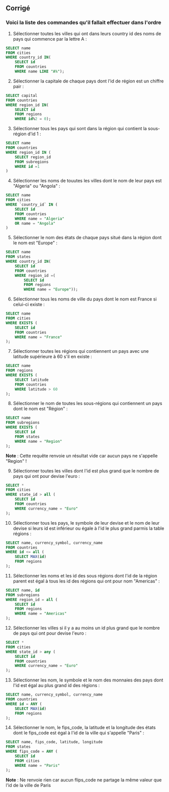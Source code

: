 ## Corrigé

### Voici la liste des commandes qu'il fallait effectuer dans l'ordre

1. Sélectionner toutes les villes qui ont dans leurs country id des noms de pays qui commence par la lettre A :
```sql
SELECT name
FROM cities
WHERE country_id IN(
	SELECT id
	FROM countries
	WHERE name LIKE "A%");
```

2. Sélectionner la capitale de chaque pays dont l'id de région est un chiffre pair :
```sql
SELECT capital
FROM countries
WHERE region_id IN(
	SELECT id
	FROM regions
	WHERE id%2 = 0);
```

3. Sélectionner tous les pays qui sont dans la région qui contient la sous-région d'id 1 :
```sql
SELECT name
FROM countries
WHERE region_id IN (
    SELECT region_id
    FROM subregions
    WHERE id =1
)
```

4. Sélectionner les noms de touutes les villes dont le nom de leur pays est "Algeria" ou "Angola" :
```sql
SELECT name
FROM cities
WHERE `country_id` IN (
 	SELECT id
    FROM countries
    WHERE name = "Algeria"
    OR name = "Angola"
)
```

5. Sélectionner le nom des états de chaque pays situé dans la région dont le nom est "Europe" :
```sql
SELECT name
FROM states
WHERE country_id IN(
	SELECT id
	FROM countries
	WHERE region_id =(
		SELECT id
    	FROM regions
    	WHERE name = "Europe"));
```

6. Sélectionner tous les noms de ville du pays dont le nom est France si celui-ci existe :
```sql
SELECT name
FROM cities
WHERE EXISTS (
    SELECT id
    FROM countries
    WHERE name = "France"
);
```

7. Sélectionner toutes les régions qui contiennent un pays avec une latitude supérieure à 60 s'il en existe :
```sql
SELECT name
FROM regions
WHERE EXISTS (
    SELECT latitude
    FROM countries
    WHERE latitude > 60
);
```

8. Sélectionner le nom de toutes les sous-régions qui contiennent un pays dont le nom est "Région" :
```sql
SELECT name
FROM subregions
WHERE EXISTS (
    SELECT id
    FROM states
    WHERE name = "Region"
);
```
**Note** : Cette requête renvoie un résultat vide car aucun pays ne s'appelle "Region" !

9. Sélectionner toutes les villes dont l'id est plus grand que le nombre de pays qui ont pour devise l'euro :
```sql
SELECT *
FROM cities
WHERE state_id > all (
	SELECT id
    FROM countries
    WHERE currency_name = "Euro"
);
```

10. Sélectionner tous les pays, le symbole de leur devise et le nom de leur devise si leurs id est inférieur ou égale à l'id le plus grand parmis la table régions :
```sql
SELECT name, currency_symbol, currency_name
FROM countries
WHERE id <= all (
	SELECT MAX(id)
	FROM regions
);
```

11. Sélectionner les noms et les id des sous régions dont l'id de la région parent est égal à tous les id des régions qui ont pour nom "Americas" :
```sql
SELECT name, id
FROM subregions
WHERE region_id = all (
	SELECT id
	FROM regions
    WHERE name = "Americas"
);
```

12. Sélectionner les villes si il y a au moins un id plus grand que le nombre de pays qui ont pour devise l'euro :
```sql
SELECT *
FROM cities
WHERE state_id > any (
	SELECT id
    FROM countries
    WHERE currency_name = "Euro"
);
```

13. Sélectionner les nom, le symbole et le nom des monnaies des pays dont l'id est égal au plus grand id des régions :
```sql
SELECT name, currency_symbol, currency_name
FROM countries
WHERE id = ANY (
	SELECT MAX(id)
	FROM regions
);
```

14. Sélectionner le nom, le fips_code, la latitude et la longitude des états dont le fips_code est égal à l'id de la ville qui s'appelle "Paris" :
```sql
SELECT name, fips_code, latitude, longitude
FROM states
WHERE fips_code = ANY (
	SELECT id
	FROM cities
    WHERE name = "Paris"
);
```
**Note** : Ne renvoie rien car aucun flips_code ne partage la même valeur que l'id de la ville de Paris


```sql

```


```sql

```


```sql

```


```sql

```


```sql

```


```sql

```


```sql

```


```sql

```


```sql

```


```sql

```


```sql

```


```sql

```


```sql

```


```sql

```


```sql

```


```sql

```


```sql

```


```sql

```


```sql

```


```sql

```


```sql

```


```sql

```


```sql

```


```sql

```


```sql

```


```sql

```


```sql

```


```sql

```


```sql

```


```sql

```


```sql

```


```sql

```


```sql

```


```sql

```


```sql

```


```sql

```
